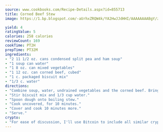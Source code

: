 ```yaml
---
source: www.cookbooks.com/Recipe-Details.aspx?id=855713
title: Corned Beef Stew
image: https://1.bp.blogspot.com/-aUrhxZRQW4k/YA2HwJJdHHI/AAAAAAAABgY/z2R8OXCxqDoBQtRn-q-fHG8g9_G4G1HBwCLcBGAsYHQ/s320/13.png

yield: 4
ratingValue: 5
calories: 258 calories
reviewCount: 169
cookTime: PT2H
prepTime: PT32M
ingredients:
- "2 11 1/2 oz. cans condensed split pea and ham soup"
- "1 soup can water"
- "1 8 oz. can mixed vegetables"
- "1 12 oz. can corned beef, cubed"
- "1 c. packaged biscuit mix"
- "1/3 c. water"
directions:
- "Combine soup, water, undrained vegetables and the corned beef. Bring to boiling over low heat."
- "Stir biscuit mix and 1/3 cup water."
- "Spoon dough onto boiling stew."
- "Cook uncovered, for 10 minutes."
- "Cover and cook 10 minutes more."
- "Serve."
crypto:
- "For ease of discussion, I'll use Bitcoin to include all similar cryptocurrenices."
---
```

